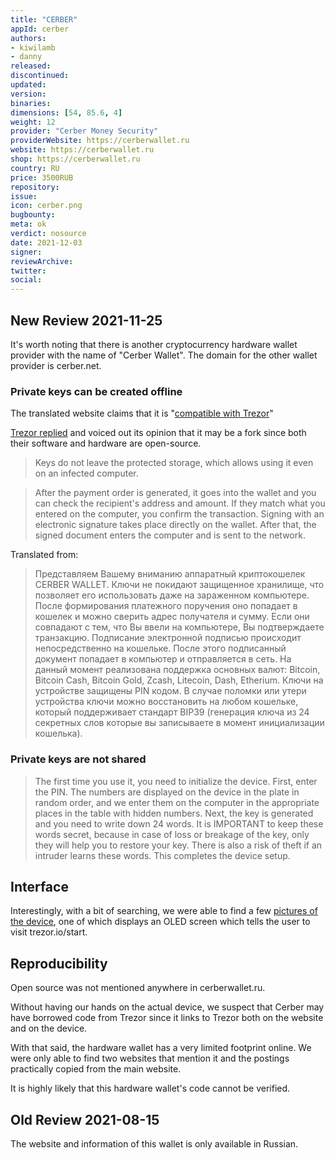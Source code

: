 ```yaml
---
title: "CERBER"
appId: cerber
authors:
- kiwilamb
- danny
released: 
discontinued: 
updated: 
version: 
binaries: 
dimensions: [54, 85.6, 4]
weight: 12
provider: "Cerber Money Security"
providerWebsite: https://cerberwallet.ru
website: https://cerberwallet.ru
shop: https://cerberwallet.ru
country: RU
price: 3500RUB
repository: 
issue: 
icon: cerber.png
bugbounty: 
meta: ok
verdict: nosource
date: 2021-12-03
signer: 
reviewArchive: 
twitter: 
social: 
---
```


## New Review 2021-11-25

It's worth noting that there is another cryptocurrency hardware wallet provider with the name of "Cerber Wallet". The domain for the other wallet provider is cerber.net.

### Private keys can be created offline

The translated website claims that it is "[compatible with Trezor](https://twitter.com/BitcoinWalletz/status/1463803143712505857)"

[Trezor replied](https://twitter.com/Trezor/status/1463819090582192129) and voiced out its opinion that it may be a fork since both their software and hardware are open-source.

> Keys do not leave the protected storage, which allows using it even on an infected computer.

> After the payment order is generated, it goes into the wallet and you can check the recipient's address and amount. If they match what you entered on the computer, you confirm the transaction. Signing with an electronic signature takes place directly on the wallet. After that, the signed document enters the computer and is sent to the network.

Translated from:

> Представляем Вашему вниманию аппаратный криптокошелек CERBER WALLET. Ключи не покидают защищенное хранилище, что позволяет его использовать даже на зараженном компьютере. После формирования платежного поручения оно попадает в кошелек и можно сверить адрес получателя и сумму. Если они совпадают с тем, что Вы ввели на компьютере, Вы подтверждаете транзакцию. Подписание электронной подписью происходит непосредственно на кошельке. После этого подписанный документ попадает в компьютер и отправляется в сеть. На данный момент реализована поддержка основных валют: Bitcoin, Bitcoin Cash, Bitcoin Gold, Zcash, Litecoin, Dash, Etherium. Ключи на устройстве защищены PIN кодом. В случае поломки или утери устройства ключи можно восстановить на любом кошельке, который поддерживает стандарт BIP39 (генерация ключа из 24 секретных слов которые вы записываете в момент инициализации кошелька).

### Private keys are not shared 

> The first time you use it, you need to initialize the device. First, enter the PIN. The numbers are displayed on the device in the plate in random order, and we enter them on the computer in the appropriate places in the table with hidden numbers. Next, the key is generated and you need to write down 24 words. It is IMPORTANT to keep these words secret, because in case of loss or breakage of the key, only they will help you to restore your key. There is also a risk of theft if an intruder learns these words. This completes the device setup.

## Interface

Interestingly, with a bit of searching, we were able to find a few [pictures of the device](https://twitter.com/BitcoinWalletz/status/1463806581590482947), one of which displays an OLED screen which tells the user to visit trezor.io/start. 

## Reproducibility

Open source was not mentioned anywhere in cerberwallet.ru. 

Without having our hands on the actual device, we suspect that Cerber may have borrowed code from Trezor since it links to Trezor both on the website and on the device. 

With that said, the hardware wallet has a very limited footprint online. We were only able to find two websites that mention it and the postings practically copied from the main website. 

It is highly likely that this hardware wallet's code cannot be verified.

## Old Review 2021-08-15

The website and information of this wallet is only available in Russian.

